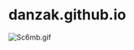 # danzak.github.io
![Sc6mb.gif](https://psv4.userapi.com/c505536/u18756829/docs/d12/a314c6f9048c/1645616542048.gif?extra=dqVq1BDtIHgT8UHFPZGGWZ2Bm23t3vC7DJr49rvyMhOUkE1usAjrsmUPrFVLzkfug57JbRzyb8b9xLbx1o8RdOaHHQgcVbZN2UHCRxl63B9yAfzxIOiOqANKAhqOtEXHD80e2OkUP1peArWUJ-ZbiA)
